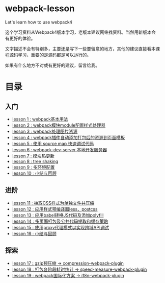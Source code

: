 # webpack-lesson
Let's learn how to use webpack4

这个学习资料从Webpack4版本学习，老版本建议网络找资料。当然用新版本会有更好的体验。

文字描述不会有特别多，主要还是写下一些要留意的地方，其他的建议直接看本课程源码学习，重要的是源码都是可以运行的。

如果有什么地方不对或有更好的建议，留言给我。

# 目录

## 入门

+ [lesson 1 : webpack基本用法](https://github.com/biggerV/webpack-lesson/tree/master/lesson1)
+ [lesson 2 : webpack模块module配置样式处理器](https://github.com/biggerV/webpack-lesson/tree/master/lesson2)
+ [lesson 3 : webpack处理图片资源](https://github.com/biggerV/webpack-lesson/tree/master/lesson3)
+ [lesson 4 : webpack插件自动添加打包后的资源到页面模板](https://github.com/biggerV/webpack-lesson/tree/master/lesson4)
+ [lesson 5 : 使用 source map 快速调试代码](https://github.com/biggerV/webpack-lesson/tree/master/lesson5)
+ [lesson 6 : webpack-dev-server 本地开发服务器](https://github.com/biggerV/webpack-lesson/tree/master/lesson6)
+ [lesson 7 : 模块热更新](https://github.com/biggerV/webpack-lesson/tree/master/lesson7)
+ [lesson 8 : tree shaking](https://github.com/biggerV/webpack-lesson/tree/master/lesson8)
+ [lesson 9 : 多环境配置](https://github.com/biggerV/webpack-lesson/tree/master/lesson9)
+ [lesson 10 : 小结与回顾](https://github.com/biggerV/webpack-lesson/tree/master/lesson10)

## 进阶

+ [lesson 11 : 抽取CSS样式为单独文件并压缩](https://github.com/biggerV/webpack-lesson/tree/master/lesson11)
+ [lesson 12 : 应用样式预编译器less、postcss](https://github.com/biggerV/webpack-lesson/tree/master/lesson12)
+ [lesson 13 : 应用babel转换JS代码及添加polyfill](https://github.com/biggerV/webpack-lesson/tree/master/lesson13)
+ [lesson 14 : 多页面打包及公共代码提取和缓存策略](https://github.com/biggerV/webpack-lesson/tree/master/lesson14)
+ [lesson 15 : 使用proxy代理模式以实现跨域API调试](https://github.com/biggerV/webpack-lesson/tree/master/lesson16)
+ [lesson 16 : 小结与回顾](https://github.com/biggerV/webpack-lesson/tree/master/lesson15)

## 探索

+ [lesson 17 : gzip预压缩 -> compression-webpack-plugin](https://github.com/biggerV/webpack-lesson/tree/master/lesson17)
+ [lesson 18 : 打包各阶段耗时统计 -> speed-measure-webpack-plugin](https://github.com/biggerV/webpack-lesson/tree/master/lesson18)
+ [lesson 19 : webpack国际化方案 -> i18n-webpack-plugin](https://github.com/biggerV/webpack-lesson/tree/master/lesson19)
